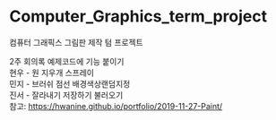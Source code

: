 # Computer_Graphics_term_project
컴퓨터 그래픽스 그림판 제작 텀 프로젝트

2주 회의록 
예제코드에 기능 붙이기  
현우 - 원 지우개 스프레이  
민지 - 브러쉬 점선 배경색상랜덤지정  
진서 - 잘라내기 저장하기 불러오기  
참고: https://hwanine.github.io/portfolio/2019-11-27-Paint/  
